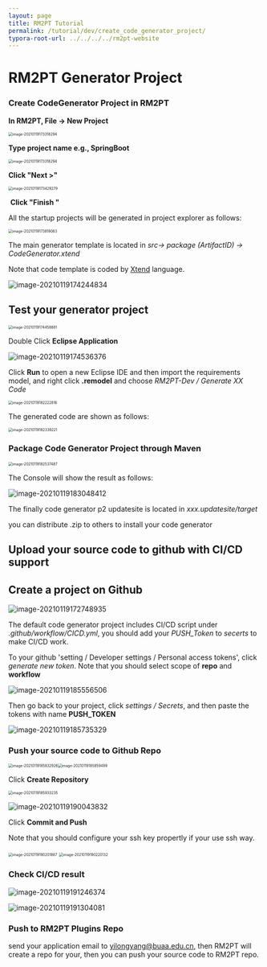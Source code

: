 ```yaml
---
layout: page
title: RM2PT Tutorial
permalink: /tutorial/dev/create_code_generator_project/
typora-root-url: ../../../../rm2pt-website
---
```


# RM2PT Generator Project

###  Create CodeGenerator Project in RM2PT

**In RM2PT, File -> New Project**

<img src="/imgs/RM2PTGeneratorProject/image-20210119173117531.png" alt="image-20210119173318294" style="zoom: 50%;" />

**Type project name e.g., SpringBoot** 	

<img src="/imgs/RM2PTGeneratorProject/image-20210119173318294.png" alt="image-20210119173318294" style="zoom:50%;" />

**Click "Next >"**

<img src="/imgs/RM2PTGeneratorProject/image-20210119173429279.png" alt="image-20210119173429279" style="zoom:50%;" />

​	**Click "Finish "**

All the startup projects will be generated in project explorer as follows:

<img src="/imgs/RM2PTGeneratorProject/image-20210119173819063.png" alt="image-20210119173819063" style="zoom:50%;" />

The main generator template is located in *src-> package (ArtifactID) -> CodeGenerator.xtend*

Note that code template is coded by [Xtend](https://www.eclipse.org/xtend/) language.

![image-20210119174244834](/imgs/RM2PTGeneratorProject/image-20210119174244834.png)

## Test your generator project

<img src="/imgs/RM2PTGeneratorProject/image-20210119174458881.png" alt="image-20210119174458881" style="zoom:50%;" />

Double Click **Eclipse Application**

![image-20210119174536376](/imgs/RM2PTGeneratorProject/image-20210119174536376.png)

Click **Run** to open a new Eclipse IDE and then import the requirements model, and right click **.remodel** and choose *RM2PT-Dev / Generate XX Code*

<img src="/imgs/RM2PTGeneratorProject/image-20210119182222816.png" alt="image-20210119182222816" style="zoom: 50%;" />

The generated code are shown as follows:

<img src="/imgs/RM2PTGeneratorProject/image-20210119182339221.png" alt="image-20210119182339221" style="zoom:50%;" />

### Package Code Generator Project through Maven

<img src="/imgs/RM2PTGeneratorProject/image-20210119182537487.png" alt="image-20210119182537487" style="zoom:50%;" />

The Console will show the result as follows:

![image-20210119183048412](/imgs/RM2PTGeneratorProject/image-20210119183048412.png)

The finally code generator p2 updatesite is located in *xxx.updatesite/target*

you can distribute .zip to others to install your code generator



## Upload your source code to github with CI/CD support

## Create a project on Github

![image-20210119172748935](/imgs/RM2PTGeneratorProject/image-20210119172748935.png)

The default code generator project includes CI/CD script under *.github/workflow/CICD.yml*, you should add your *PUSH_Token* to *secerts* to make CI/CD work.

To your github 'setting / Developer settings / Personal access tokens', click *generate new token*. Note that you should select scope of **repo** and **workflow**

![image-20210119185556506](/imgs/RM2PTGeneratorProject/image-20210119185556506.png)

Then go back to your project, click *settings / Secrets*, and then paste the tokens with name **PUSH_TOKEN**

![image-20210119185735329](/imgs/RM2PTGeneratorProject/image-20210119185735329.png)

### Push your source code to Github Repo

<img src="/imgs/RM2PTGeneratorProject/image-20210119185832926.png" alt="image-20210119185832926" style="zoom:50%;" /><img src="/imgs/RM2PTGeneratorProject/image-20210119185859499.png" alt="image-20210119185859499" style="zoom:50%;" />

Click **Create Repository**

<img src="/imgs/RM2PTGeneratorProject/image-20210119185933235.png" alt="image-20210119185933235" style="zoom:50%;" />

![image-20210119190043832](/imgs/RM2PTGeneratorProject/image-20210119190043832.png)

Click **Commit and Push**

Note that you should configure your ssh key propertly if your use ssh way.

<img src="/imgs/RM2PTGeneratorProject/image-20210119190201887.png" alt="image-20210119190201887" style="zoom:50%;" />

<img src="/imgs/RM2PTGeneratorProject/image-20210119190220132.png" alt="image-20210119190220132" style="zoom:50%;" />

### Check CI/CD result

![image-20210119191246374](/imgs/RM2PTGeneratorProject/image-20210119191246374.png)

![image-20210119191304081](/imgs/RM2PTGeneratorProject/image-20210119191304081.png)

### Push to RM2PT Plugins Repo

send your application email to yilongyang@buaa.edu.cn, then RM2PT will create a repo for your, then you can push your source code to RM2PT repo.
